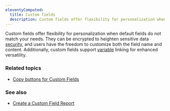 ```yaml
---
eleventyComputed:
  title: Custom fields
  description: Custom fields offer flexibility for personalization when default fields do not match your needs.
---
```

Custom fields offer flexibility for personalization when default fields do not match your needs. They can be encrypted to heighten sensitive data [security](/rdm/windows/concepts/advanced-concepts/security/), and users have the freedom to customize both the field name and content. Additionally, custom fields support [variable](/rdm/windows/concepts/intermediate-concepts/variables/) linking for enhanced versatility.

### Related topics  
* [Copy buttons for Custom Fields](/rdm/kb/rdm-windows/how-to-articles/copy-buttons-custom-fields/)

### See also  
* [Create a Custom Field Report](/powershell/rdm-powershell/create-custom-field-report/)
